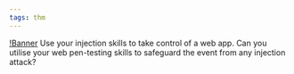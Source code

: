 ```yaml
---
tags: thm
---
```


[!Banner](../uploads/injectics.png)
Use your injection skills to take control of a web app.
Can you utilise your web pen-testing skills to safeguard the event from any injection attack?